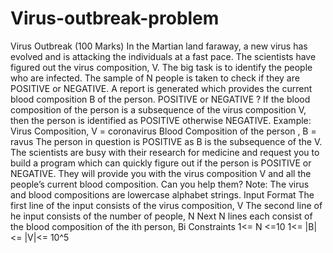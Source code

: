# Virus-outbreak-problem
Virus Outbreak (100 Marks) In the Martian land faraway, a new virus has evolved and is attacking the individuals at a fast pace. The scientists have figured out the virus composition, V. The big task is to identify the people who are infected. The sample of N people is taken to check if they are POSITIVE or NEGATIVE. A report is generated which provides the current blood composition B of the person.    POSITIVE or NEGATIVE ?  If the blood composition of the person is a subsequence of the virus composition V, then the person is identified as POSITIVE otherwise NEGATIVE.   Example:  Virus Composition, V = coronavirus  Blood Composition of the person , B = ravus   The person in question is POSITIVE as B is the subsequence of the V.      The scientists are busy with their research for medicine and request you to build a program which can quickly figure out if the person is POSITIVE or NEGATIVE. They will provide you with the virus composition V and all the people’s current blood composition. Can you help them?   Note: The virus and blood compositions are lowercase alphabet strings.  Input Format The first line of the input consists of the virus composition, V  The second line of he input consists of the number of people, N  Next N lines each consist of the blood composition of the ith person, Bi     Constraints 1&lt;= N &lt;=10  1&lt;= |B|&lt;= |V|&lt;= 10^5
